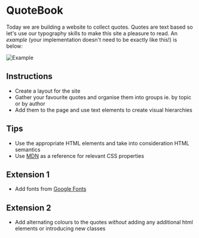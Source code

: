 # QuoteBook

Today we are building a website to collect quotes. Quotes are text based so let's use our typography skills to make this site a pleasure to read. An *example* (your implementation doesn't need to be exactly like this!) is below:

![Example](images/quotebook-screenshot.png)

## Instructions

- Create a layout for the site
- Gather your favourite quotes and organise them into groups ie. by topic or by author
- Add them to the page and use text elements to create visual hierarchies

## Tips

- Use the appropriate HTML elements and take into consideration HTML semantics
- Use [MDN](https://developer.mozilla.org/en-US/docs/Web/CSS/font-family) as a reference for relevant CSS properties

## Extension 1

- Add fonts from [Google Fonts](https://fonts.google.com/)

## Extension 2

- Add alternating colours to the quotes *without* adding any additional html elements or introducing new classes
